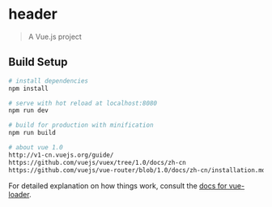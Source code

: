 # header

> A Vue.js project

## Build Setup

``` bash
# install dependencies
npm install

# serve with hot reload at localhost:8080
npm run dev

# build for production with minification
npm run build

# about vue 1.0
http://v1-cn.vuejs.org/guide/
https://github.com/vuejs/vuex/tree/1.0/docs/zh-cn
https://github.com/vuejs/vue-router/blob/1.0/docs/zh-cn/installation.md
```

For detailed explanation on how things work, consult the [docs for vue-loader](http://vuejs.github.io/vue-loader).

